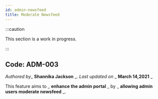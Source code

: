 ```yaml
---
id: admin-newsfeed
title: Moderate Newsfeed
---
```


:::caution

This section is a work in progress.

:::

## Code: ADM-003
_Authored by__ **Shannika Jackson** __. Last updated on_ _ **March 14,2021** _

This feature aims to _ **enhance the admin portal** _ by _ **allowing admin users moderate newsfeed** _.



